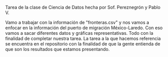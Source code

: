 
Tarea de la clase de Ciencia de Datos hecha por Sof. Pereznegrón y Pablo V.

Vamo a trabajar con la información de "fronteras.csv" y nos vamos a enfocar en la información del puerto de migración México-Laredo.
Con eso vamos a sacar diferentes datos y gráficas representativas. Todo con la finalidad de completar nuestra tarea. 
La tarea a la que hacemos referencia se encuentra en el repositorio con la finalidad de que la gente entienda de que son los 
resultados que estamos presentando. 
